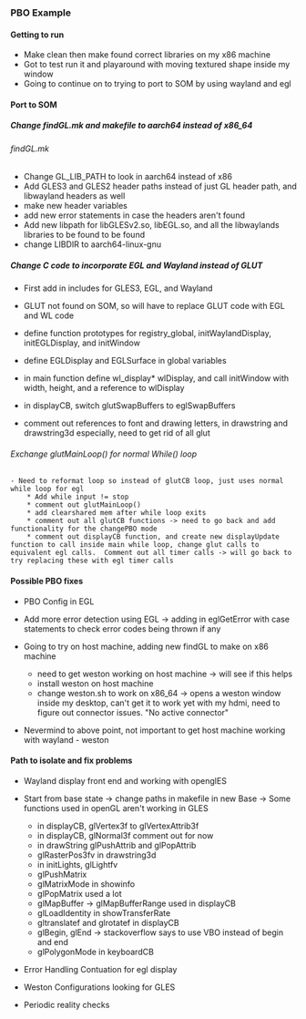 ### PBO Example

#### Getting to run

- Make clean then make found correct libraries on my x86 machine
- Got to test run it and playaround with moving textured shape inside my window
- Going to continue on to trying to port to SOM by using wayland and egl


#### Port to SOM

##### Change findGL.mk and makefile to aarch64 instead of x86_64
###### findGL.mk
- Change GL_LIB_PATH to look in aarch64 instead of x86
- Add GLES3 and GLES2 header paths instead of just GL header path, and libwayland headers as well
- make new header variables
- add new error statements in case the headers aren't found
- Add new libpath for libGLESv2.so, libEGL.so, and all the libwaylands libraries to be found to be found
- change LIBDIR to aarch64-linux-gnu

##### Change C code to incorporate EGL and Wayland instead of GLUT
- First add in includes for GLES3, EGL, and Wayland

- GLUT not found on SOM, so will have to replace GLUT code with EGL and WL code

- define function prototypes for registry_global, initWaylandDisplay, initEGLDisplay, and initWindow

- define EGLDisplay and EGLSurface in global variables

- in main function define wl_display* wlDisplay, and call initWindow with width, height, and a reference to wlDisplay

- in displayCB, switch glutSwapBuffers to eglSwapBuffers

- comment out references to font and drawing letters, in drawstring and drawstring3d especially, need to get rid of all glut

###### Exchange glutMainLoop() for normal While() loop

	- Need to reformat loop so instead of glutCB loop, just uses normal while loop for egl
		* Add while input != stop
		* comment out glutMainLoop()
		* add clearshared mem after while loop exits
		* comment out all glutCB functions -> need to go back and add functionality for the changePBO mode
		* comment out displayCB function, and create new displayUpdate function to call inside main while loop, change glut calls to equivalent egl calls.  Comment out all timer calls -> will go back to try replacing these with egl timer calls



#### Possible PBO fixes

- PBO Config in EGL
- Add more error detection using EGL -> adding in eglGetError with case statements to check error codes being thrown if any

- Going to try on host machine, adding new findGL to make on x86 machine
	- need to get weston working on host machine -> will see if this helps
	- install weston on host machine
	- change weston.sh to work on x86_64 -> opens a weston window inside my desktop, can't get it to work yet with my hdmi, need to figure out connector issues.  "No active connector"

- Nevermind to above point, not important to get host machine working with wayland - weston


#### Path to isolate and fix problems

- Wayland display front end and working with openglES

- Start from base state -> change paths in makefile in new Base -> Some functions used in openGL aren't working in GLES
	* in displayCB, glVertex3f to glVertexAttrib3f
	* in displayCB, glNormal3f comment out for now
	* in drawString glPushAttrib and glPopAttrib
	* glRasterPos3fv in drawstring3d
	* in initLights, glLightfv
	* glPushMatrix
	* glMatrixMode in showinfo
	* glPopMatrix used a lot
	* glMapBuffer -> glMapBufferRange used in displayCB
	* glLoadIdentity in showTransferRate
	* gltranslatef and glrotatef in displayCB
	* glBegin, glEnd -> stackoverflow says to use VBO instead of begin and end
	* glPolygonMode in keyboardCB

- Error Handling Contuation for egl display

- Weston Configurations looking for GLES

- Periodic reality checks